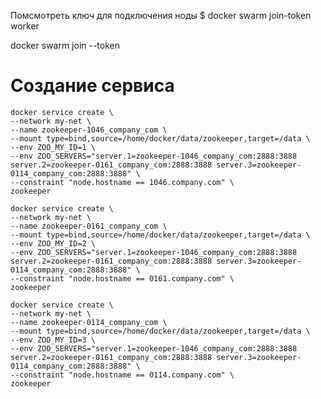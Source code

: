 


Помсмотреть ключ для подключения ноды
$ docker swarm join-token worker

docker swarm join --token



# Создание сервиса
    docker service create \
    --network my-net \
    --name zookeeper-1046_company_com \
    --mount type=bind,source=/home/docker/data/zookeeper,target=/data \
    --env ZOO_MY_ID=1 \
    --env ZOO_SERVERS="server.1=zookeeper-1046_company_com:2888:3888 server.2=zookeeper-0161_company_com:2888:3888 server.3=zookeeper-0114_company_com:2888:3888" \
    --constraint "node.hostname == 1046.company.com" \
    zookeeper

    docker service create \
    --network my-net \
    --name zookeeper-0161_company_com \
    --mount type=bind,source=/home/docker/data/zookeeper,target=/data \
    --env ZOO_MY_ID=2 \
    --env ZOO_SERVERS="server.1=zookeeper-1046_company_com:2888:3888 server.2=zookeeper-0161_company_com:2888:3888 server.3=zookeeper-0114_company_com:2888:3888" \
    --constraint "node.hostname == 0161.company.com" \
    zookeeper

    docker service create \
    --network my-net \
    --name zookeeper-0114_company_com \
    --mount type=bind,source=/home/docker/data/zookeeper,target=/data \
    --env ZOO_MY_ID=3 \
    --env ZOO_SERVERS="server.1=zookeeper-1046_company_com:2888:3888 server.2=zookeeper-0161_company_com:2888:3888 server.3=zookeeper-0114_company_com:2888:3888" \
    --constraint "node.hostname == 0114.company.com" \
    zookeeper